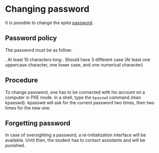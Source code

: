 # Changing password

It is possible to change the *epita* [password](passwords.md).

## Password policy

The password must be as follow:

. At least 10 characters long
. Should have 3 different case (At least one uppercase character, one lower case, and one numerical character)

## Procedure

To change password, one has to be connected with his account on a computer in PXE mode. In a shell, type the `kpasswd` command (man kpasswd). kpasswd will ask for the current password two times, then two times for the new one.

## Forgetting password

In case of oversighting a password, a re-initialization interface will be available. Until then, the student has to contact assistants and will be punished. 

